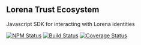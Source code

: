 ## Lorena Trust Ecosystem

Javascript SDK for interacting with Lorena identities

[![NPM Status](https://img.shields.io/npm/v/@caelumlabs/credentials.svg?style=flat)](https://www.npmjs.com/package/@caelumlabs/credentials)
[![Build Status](https://travis-ci.org/caelumlabs/lorena.svg?branch=master)](https://travis-ci.org/caelumlabs/comms)
[![Coverage Status](https://coveralls.io/repos/github/caelumlabs/lorena/badge.svg?branch=master)](https://coveralls.io/github/caelumlabs/lorena?branch=master)
